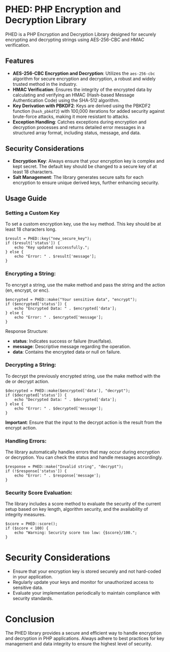 # PHED: PHP Encryption and Decryption Library

PHED is a PHP Encryption and Decryption Library designed for securely encrypting and decrypting strings using AES-256-CBC and HMAC verification.

## Features
- **AES-256-CBC Encryption and Decryption**: Utilizes the `aes-256-cbc` algorithm for secure encryption and decryption, a robust and widely trusted method in the industry.
- **HMAC Verification**: Ensures the integrity of the encrypted data by calculating and verifying an HMAC (Hash-based Message Authentication Code) using the SHA-512 algorithm.
- **Key Derivation with PBKDF2**: Keys are derived using the PBKDF2 function (`hash_pbkdf2`) with 100,000 iterations for added security against brute-force attacks, making it more resistant to attacks.
- **Exception Handling**: Catches exceptions during encryption and decryption processes and returns detailed error messages in a structured array format, including status, message, and data.

## Security Considerations
- **Encryption Key**: Always ensure that your encryption key is complex and kept secret. The default key should be changed to a secure key of at least 18 characters.
- **Salt Management**: The library generates secure salts for each encryption to ensure unique derived keys, further enhancing security.

## Usage Guide

### Setting a Custom Key
To set a custom encryption key, use the `key` method. This key should be at least 18 characters long.
```
$result = PHED::key("new_secure_key");
if ($result['status']) {
    echo "Key updated successfully.";
} else {
    echo "Error: " . $result['message'];
}
```

### Encrypting a String:
To encrypt a string, use the make method and pass the string and the action (en, encrypt, or enc).
```
$encrypted = PHED::make("Your sensitive data", "encrypt");
if ($encrypted['status']) {
    echo "Encrypted Data: " . $encrypted['data'];
} else {
    echo "Error: " . $encrypted['message'];
}
```
Response Structure:
* **status**: Indicates success or failure (true/false).
* **message**: Descriptive message regarding the operation.
* **data**: Contains the encrypted data or null on failure.

### Decrypting a String:
To decrypt the previously encrypted string, use the make method with the de or decrypt action.
```
$decrypted = PHED::make($encrypted['data'], "decrypt");
if ($decrypted['status']) {
    echo "Decrypted Data: " . $decrypted['data'];
} else {
    echo "Error: " . $decrypted['message'];
}
```
**Important**: Ensure that the input to the decrypt action is the result from the encrypt action.

### Handling Errors:
The library automatically handles errors that may occur during encryption or decryption. You can check the status and handle messages accordingly.
```
$response = PHED::make("Invalid string", "decrypt");
if (!$response['status']) {
    echo "Error: " . $response['message'];
}
```

### Security Score Evaluation:
The library includes a score method to evaluate the security of the current setup based on key length, algorithm security, and the availability of integrity measures.
```
$score = PHED::score();
if ($score < 100) {
    echo "Warning: Security score too low: {$score}/100.";
}
```

# Security Considerations
* Ensure that your encryption key is stored securely and not hard-coded in your application.
* Regularly update your keys and monitor for unauthorized access to sensitive data.
* Evaluate your implementation periodically to maintain compliance with security standards.

# Conclusion
The PHED library provides a secure and efficient way to handle encryption and decryption in PHP applications. Always adhere to best practices for key management and data integrity to ensure the highest level of security.
